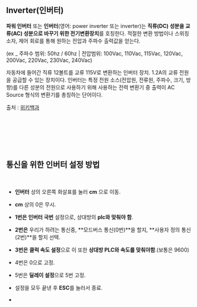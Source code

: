 <br/>

## Inverter(인버터)

**파워 인버터** 또는 **인버터**(영어: power inverter 또는 inverter)는 **직류(DC) 성분을 교류(AC) 성분으로 바꾸기 위한 전기변환장치**를 호칭한다. 적절한 변환 방법이나 스위칭 소자, 제어 회로를 통해 원하는 전압과 주파수 출력값을 얻는다.

(ex _ 주파수 범위: 50hz / 60hz | 전압범위: 100Vac, 110Vac, 115Vac, 120Vac, 200Vac, 220Vac, 230Vac, 240Vac)


자동차에 들어간 직류 12볼트를 교류 115V로 변환하는 인버터 장치. 1.2A의 교류 전원을 공급할 수 있는 장치이다.
인버터는 특정 전원 소스(전압원, 전류원, 주파수, 크기, 방향)를 다른 성분의 전원으로 사용하기 위해 사용하는 전력 변환기 중 출력이 AC Source 형식의 변환기를 총칭하는 단어이다.


출처 : [위키백과](https://ko.wikipedia.org/wiki/%EC%9D%B8%EB%B2%84%ED%84%B0)

<br/>



<br/>  
<br/>  
<br/>
<br/>



## 통신을 위한 인버터 설정 방법
<br/>

- **인버터** 상의 오른쪽 화살표를 눌러 **cm** 으로 이동.

- **cm** 상의 0은 무시.

- **1번은** **인버터 국번** 설정으로, 상대방의 **plc와 맞춰야 함**.

- **2번은** 우리가 하려는 통신중, **모드버스 통신(0번)**을 할지, **사용자 정의 통신(2번)**을 할지 선택.

- **3번은** **클럭 속도 설정**으로 이 또한 **상대방 PLC와 속도를 맞춰야함**.(보통은 9600)

- 4번은 0으로 고정.

- 5번은 **딜레이 설정**으로 5번 고정.

- 설정을 모두 끝낸 후 **ESC**를 눌러서 종료.
- 
